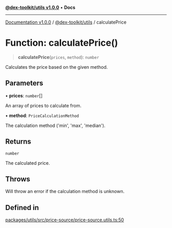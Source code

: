 [**@dex-toolkit/utils v1.0.0**](../README.md) • **Docs**

***

[Documentation v1.0.0](../../../packages.md) / [@dex-toolkit/utils](../README.md) / calculatePrice

# Function: calculatePrice()

> **calculatePrice**(`prices`, `method`): `number`

Calculates the price based on the given method.

## Parameters

• **prices**: `number`[]

An array of prices to calculate from.

• **method**: `PriceCalculationMethod`

The calculation method ('min', 'max', 'median').

## Returns

`number`

The calculated price.

## Throws

Will throw an error if the calculation method is unknown.

## Defined in

[packages/utils/src/price-source/price-source.utils.ts:50](https://github.com/niZmosis/dex-toolkit/blob/3d8b41b44787b30fbea5de3ab4737662ffb61bc8/packages/utils/src/price-source/price-source.utils.ts#L50)
